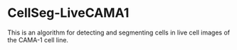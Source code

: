 # CellSeg-LiveCAMA1
This is an algorithm for detecting and segmenting cells in live cell images of the CAMA-1 cell line.
